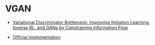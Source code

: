 # VGAN

- [Variational Discriminator Bottleneck: Improving Imitation Learning, Inverse RL, and GANs by Constraining Information Flow](https://arxiv.org/abs/1810.00821)


- [Official implementation](https://github.com/akanazawa/vgan)